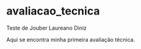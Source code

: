 # avaliacao_tecnica
Teste de Jouber Laureano Diniz

Aqui se encontra minha primeira avaliação técnica.
